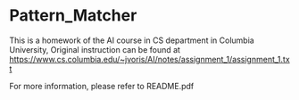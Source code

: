 Pattern_Matcher
===============
This is a homework of the AI course in CS department in Columbia University,
Original instruction can be found at https://www.cs.columbia.edu/~jvoris/AI/notes/assignment_1/assignment_1.txt

For more information, please refer to README.pdf
 
